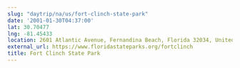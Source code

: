 ```yaml
---
slug: "daytrip/na/us/fort-clinch-state-park"
date: '2001-01-30T04:37:00'
lat: 30.70477
lng: -81.45433
location: 2601 Atlantic Avenue, Fernandina Beach, Florida 32034, United States
external_url: https://www.floridastateparks.org/fortclinch
title: Fort Clinch State Park
---
```



